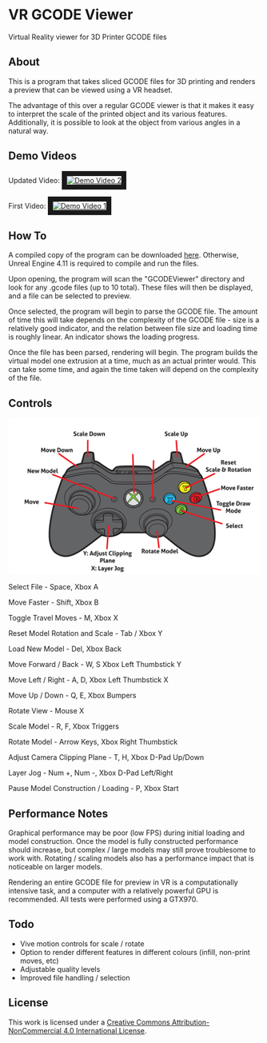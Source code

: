 # VR GCODE Viewer
Virtual Reality viewer for 3D Printer GCODE files

## About
This is a program that takes sliced GCODE files for 3D printing and renders a preview that can be viewed using a VR headset.

The advantage of this over a regular GCODE viewer is that it makes it easy to interpret the scale of the printed object and its various features. Additionally, it is possible to look at the object from various angles in a natural way.

## Demo Videos
Updated Video:
<a href="http://www.youtube.com/watch?feature=player_embedded&v=D7j5xxwkkqo
" target="_blank"><img src="http://img.youtube.com/vi/D7j5xxwkkqo/0.jpg" 
alt="Demo Video 2" width="800" height="450" border="10" /></a>

First Video:
<a href="http://www.youtube.com/watch?feature=player_embedded&v=w0qat7VMZCM
" target="_blank"><img src="http://img.youtube.com/vi/w0qat7VMZCM/0.jpg" 
alt="Demo Video 1" width="800" height="450" border="10" /></a>

## How To
A compiled copy of the program can be downloaded [here](https://dl.dropboxusercontent.com/u/20412569/downloads/VRGCODE.zip). Otherwise, Unreal Engine 4.11 is required to compile and run the files. 

Upon opening, the program will scan the "GCODEViewer" directory and look for any .gcode files (up to 10 total). These files will then be displayed, and a file can be selected to preview.

Once selected, the program will begin to parse the GCODE file. The amount of time this will take depends on the complexity of the GCODE file - size is a relatively good indicator, and the relation between file size and loading time is roughly linear. An indicator shows the loading progress.

Once the file has been parsed, rendering will begin. The program builds the virtual model one extrusion at a time, much as an actual printer would. This can take some time, and again the time taken will depend on the complexity of the file.

## Controls

<img src="https://raw.githubusercontent.com/chrissbarr/VR-GCODE/master/XboxControlScheme.png" width="800">

Select File - Space, Xbox A

Move Faster - Shift, Xbox B

Toggle Travel Moves - M, Xbox X

Reset Model Rotation and Scale - Tab / Xbox Y

Load New Model - Del, Xbox Back

Move Forward / Back - W, S  Xbox Left Thumbstick Y

Move Left / Right - A, D, Xbox Left Thumbstick X

Move Up / Down - Q, E, Xbox Bumpers

Rotate View - Mouse X

Scale Model - R, F, Xbox Triggers

Rotate Model - Arrow Keys, Xbox Right Thumbstick

Adjust Camera Clipping Plane - T, H, Xbox D-Pad Up/Down

Layer Jog - Num +, Num -, Xbox D-Pad Left/Right

Pause Model Construction / Loading - P, Xbox Start

## Performance Notes
Graphical performance may be poor (low FPS) during initial loading and model construction. Once the model is fully constructed performance should increase, but complex / large models may still prove troublesome to work with. Rotating / scaling models also has a performance impact that is noticeable on larger models.

Rendering an entire GCODE file for preview in VR is a computationally intensive task, and a computer with a relatively powerful GPU is recommended. All tests were performed using a GTX970.

## Todo
* Vive motion controls for scale / rotate
* Option to render different features in different colours (infill, non-print moves, etc)
* Adjustable quality levels
* Improved file handling / selection

## License
This work is licensed under a [Creative Commons Attribution-NonCommercial 4.0 International License](http://creativecommons.org/licenses/by-nc/4.0/).
